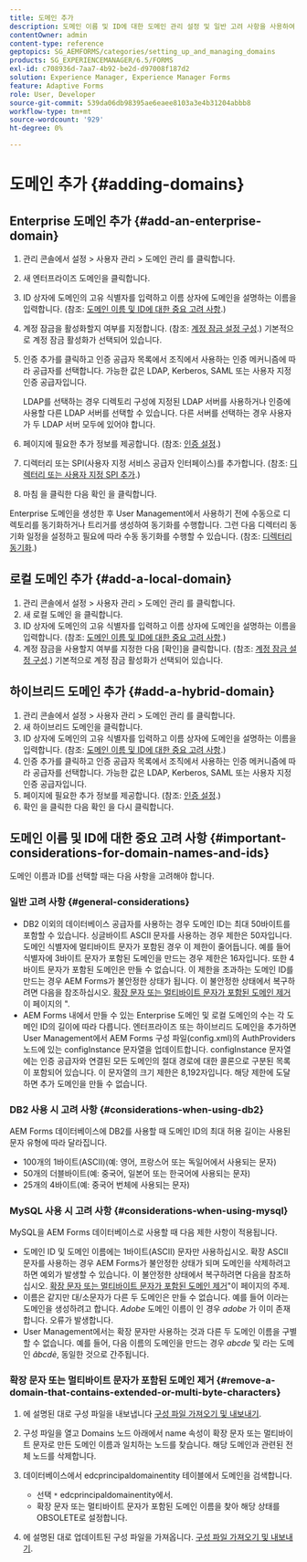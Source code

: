 ```yaml
---
title: 도메인 추가
description: 도메인 이름 및 ID에 대한 도메인 관리 설정 및 일반 고려 사항을 사용하여 엔터프라이즈, 로컬 또는 하이브리드 도메인을 추가하는 방법을 알아봅니다.
contentOwner: admin
content-type: reference
geptopics: SG_AEMFORMS/categories/setting_up_and_managing_domains
products: SG_EXPERIENCEMANAGER/6.5/FORMS
exl-id: c708936d-7aa7-4b92-be2d-d97008f187d2
solution: Experience Manager, Experience Manager Forms
feature: Adaptive Forms
role: User, Developer
source-git-commit: 539da06db98395ae6eaee8103a3e4b31204abbb8
workflow-type: tm+mt
source-wordcount: '929'
ht-degree: 0%

---
```


# 도메인 추가 {#adding-domains}

## Enterprise 도메인 추가 {#add-an-enterprise-domain}

1. 관리 콘솔에서 설정 > 사용자 관리 > 도메인 관리 를 클릭합니다.
1. 새 엔터프라이즈 도메인을 클릭합니다.
1. ID 상자에 도메인의 고유 식별자를 입력하고 이름 상자에 도메인을 설명하는 이름을 입력합니다. (참조: [도메인 이름 및 ID에 대한 중요 고려 사항](adding-domains.md#important-considerations-for-domain-names-and-ids).)
1. 계정 잠금을 활성화할지 여부를 지정합니다. (참조: [계정 잠금 설정 구성](/help/forms/using/admin-help/configure-account-locking-settings.md#configure-account-locking-settings).) 기본적으로 계정 잠금 활성화가 선택되어 있습니다.
1. 인증 추가를 클릭하고 인증 공급자 목록에서 조직에서 사용하는 인증 메커니즘에 따라 공급자를 선택합니다. 가능한 값은 LDAP, Kerberos, SAML 또는 사용자 지정 인증 공급자입니다.

   LDAP를 선택하는 경우 디렉토리 구성에 지정된 LDAP 서버를 사용하거나 인증에 사용할 다른 LDAP 서버를 선택할 수 있습니다. 다른 서버를 선택하는 경우 사용자가 두 LDAP 서버 모두에 있어야 합니다.

1. 페이지에 필요한 추가 정보를 제공합니다. (참조: [인증 설정](/help/forms/using/admin-help/configuring-authentication-providers.md#authentication-settings).)
1. 디렉터리 또는 SPI(사용자 지정 서비스 공급자 인터페이스)를 추가합니다. (참조: [디렉터리 또는 사용자 지정 SPI 추가](/help/forms/using/admin-help/configuring-directories.md#adding-directories-or-custom-spis).)
1. 마침 을 클릭한 다음 확인 을 클릭합니다.

Enterprise 도메인을 생성한 후 User Management에서 사용하기 전에 수동으로 디렉토리를 동기화하거나 트리거를 생성하여 동기화를 수행합니다. 그런 다음 디렉터리 동기화 일정을 설정하고 필요에 따라 수동 동기화를 수행할 수 있습니다. (참조: [디렉터리 동기화](/help/forms/using/admin-help/synchronizing-directories.md#synchronizing-directories).)

## 로컬 도메인 추가 {#add-a-local-domain}

1. 관리 콘솔에서 설정 > 사용자 관리 > 도메인 관리 를 클릭합니다.
1. 새 로컬 도메인 을 클릭합니다.
1. ID 상자에 도메인의 고유 식별자를 입력하고 이름 상자에 도메인을 설명하는 이름을 입력합니다. (참조: [도메인 이름 및 ID에 대한 중요 고려 사항](adding-domains.md#important-considerations-for-domain-names-and-ids).)
1. 계정 잠금을 사용할지 여부를 지정한 다음 [확인]을 클릭합니다. (참조: [계정 잠금 설정 구성](/help/forms/using/admin-help/configure-account-locking-settings.md#configure-account-locking-settings).) 기본적으로 계정 잠금 활성화가 선택되어 있습니다.

## 하이브리드 도메인 추가 {#add-a-hybrid-domain}

1. 관리 콘솔에서 설정 > 사용자 관리 > 도메인 관리 를 클릭합니다.
1. 새 하이브리드 도메인을 클릭합니다.
1. ID 상자에 도메인의 고유 식별자를 입력하고 이름 상자에 도메인을 설명하는 이름을 입력합니다. (참조: [도메인 이름 및 ID에 대한 중요 고려 사항](adding-domains.md#important-considerations-for-domain-names-and-ids).)
1. 인증 추가를 클릭하고 인증 공급자 목록에서 조직에서 사용하는 인증 메커니즘에 따라 공급자를 선택합니다. 가능한 값은 LDAP, Kerberos, SAML 또는 사용자 지정 인증 공급자입니다.
1. 페이지에 필요한 추가 정보를 제공합니다. (참조: [인증 설정](/help/forms/using/admin-help/configuring-authentication-providers.md#authentication-settings).)
1. 확인 을 클릭한 다음 확인 을 다시 클릭합니다.

## 도메인 이름 및 ID에 대한 중요 고려 사항 {#important-considerations-for-domain-names-and-ids}

도메인 이름과 ID를 선택할 때는 다음 사항을 고려해야 합니다.

### 일반 고려 사항 {#general-considerations}

* DB2 이외의 데이터베이스 공급자를 사용하는 경우 도메인 ID는 최대 50바이트를 포함할 수 있습니다. 싱글바이트 ASCII 문자를 사용하는 경우 제한은 50자입니다. 도메인 식별자에 멀티바이트 문자가 포함된 경우 이 제한이 줄어듭니다. 예를 들어 식별자에 3바이트 문자가 포함된 도메인을 만드는 경우 제한은 16자입니다. 또한 4바이트 문자가 포함된 도메인은 만들 수 없습니다. 이 제한을 초과하는 도메인 ID를 만드는 경우 AEM Forms가 불안정한 상태가 됩니다. 이 불안정한 상태에서 복구하려면 다음을 참조하십시오. [확장 문자 또는 멀티바이트 문자가 포함된 도메인 제거](adding-domains.md#remove-a-domain-that-contains-extended-or-multi-byte-characters)이 페이지의 &quot;.
* AEM Forms 내에서 만들 수 있는 Enterprise 도메인 및 로컬 도메인의 수는 각 도메인 ID의 길이에 따라 다릅니다. 엔터프라이즈 또는 하이브리드 도메인을 추가하면 User Management에서 AEM Forms 구성 파일(config.xml)의 AuthProviders 노드에 있는 configInstance 문자열을 업데이트합니다. configInstance 문자열에는 인증 공급자와 연결된 모든 도메인의 절대 경로에 대한 콜론으로 구분된 목록이 포함되어 있습니다. 이 문자열의 크기 제한은 8,192자입니다. 해당 제한에 도달하면 추가 도메인을 만들 수 없습니다.

### DB2 사용 시 고려 사항 {#considerations-when-using-db2}

AEM Forms 데이터베이스에 DB2를 사용할 때 도메인 ID의 최대 허용 길이는 사용된 문자 유형에 따라 달라집니다.

* 100개의 1바이트(ASCII)(예: 영어, 프랑스어 또는 독일어에서 사용되는 문자)
* 50개의 더블바이트(예: 중국어, 일본어 또는 한국어에 사용되는 문자)
* 25개의 4바이트(예: 중국어 번체에 사용되는 문자)

### MySQL 사용 시 고려 사항 {#considerations-when-using-mysql}

MySQL을 AEM Forms 데이터베이스로 사용할 때 다음 제한 사항이 적용됩니다.

* 도메인 ID 및 도메인 이름에는 1바이트(ASCII) 문자만 사용하십시오. 확장 ASCII 문자를 사용하는 경우 AEM Forms가 불안정한 상태가 되며 도메인을 삭제하려고 하면 예외가 발생할 수 있습니다. 이 불안정한 상태에서 복구하려면 다음을 참조하십시오. [확장 문자 또는 멀티바이트 문자가 포함된 도메인 제거](adding-domains.md#remove-a-domain-that-contains-extended-or-multi-byte-characters)&quot;이 페이지의 주제.
* 이름은 같지만 대/소문자가 다른 두 도메인은 만들 수 없습니다. 예를 들어 이라는 도메인을 생성하려고 합니다. *Adobe* 도메인 이름이 인 경우 *adobe* 가 이미 존재합니다. 오류가 발생합니다.
* User Management에서는 확장 문자만 사용하는 것과 다른 두 도메인 이름을 구별할 수 없습니다. 예를 들어, 다음 이름의 도메인을 만드는 경우 *abcde* 및 라는 도메인 *âbcdè*, 동일한 것으로 간주됩니다.

### 확장 문자 또는 멀티바이트 문자가 포함된 도메인 제거 {#remove-a-domain-that-contains-extended-or-multi-byte-characters}

1. 에 설명된 대로 구성 파일을 내보냅니다 [구성 파일 가져오기 및 내보내기](/help/forms/using/admin-help/importing-exporting-configuration-file.md#importing-and-exporting-the-configuration-file).
1. 구성 파일을 열고 Domains 노드 아래에서 name 속성이 확장 문자 또는 멀티바이트 문자로 만든 도메인 이름과 일치하는 노드를 찾습니다. 해당 도메인과 관련된 전체 노드를 삭제합니다.
1. 데이터베이스에서 edcprincipaldomainentity 테이블에서 도메인을 검색합니다.

   * 선택 `*` edcprincipaldomainentity에서.
   * 확장 문자 또는 멀티바이트 문자가 포함된 도메인 이름을 찾아 해당 상태를 OBSOLETE로 설정합니다.

1. 에 설명된 대로 업데이트된 구성 파일을 가져옵니다. [구성 파일 가져오기 및 내보내기](/help/forms/using/admin-help/importing-exporting-configuration-file.md#importing-and-exporting-the-configuration-file).
